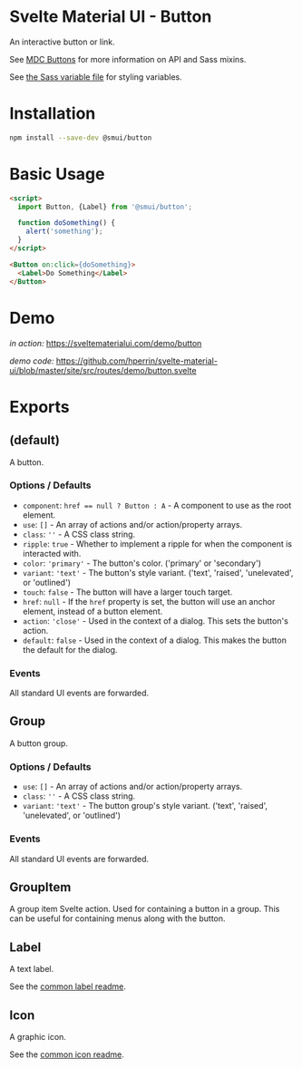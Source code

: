 # Svelte Material UI - Button

An interactive button or link.

See [MDC Buttons](https://material.io/develop/web/components/buttons/) for more information on API and Sass mixins.

See [the Sass variable file](https://github.com/material-components/material-components-web/blob/v3.1.1/packages/mdc-button/_variables.scss) for styling variables.

# Installation

```sh
npm install --save-dev @smui/button
```

# Basic Usage

```html
<script>
  import Button, {Label} from '@smui/button';

  function doSomething() {
    alert('something');
  }
</script>

<Button on:click={doSomething}>
  <Label>Do Something</Label>
</Button>
```

# Demo

*in action:* https://sveltematerialui.com/demo/button

*demo code:* https://github.com/hperrin/svelte-material-ui/blob/master/site/src/routes/demo/button.svelte

# Exports

## (default)

A button.

### Options / Defaults

* `component`: `href == null ? Button : A` - A component to use as the root element.
* `use`: `[]` - An array of actions and/or action/property arrays.
* `class`: `''` - A CSS class string.
* `ripple`: `true` - Whether to implement a ripple for when the component is interacted with.
* `color`: `'primary'` - The button's color. ('primary' or 'secondary')
* `variant`: `'text'` - The button's style variant. ('text', 'raised', 'unelevated', or 'outlined')
* `touch`: `false` - The button will have a larger touch target.
* `href`: `null` - If the `href` property is set, the button will use an anchor element, instead of a button element.
* `action`: `'close'` - Used in the context of a dialog. This sets the button's action.
* `default`: `false` - Used in the context of a dialog. This makes the button the default for the dialog.

### Events

All standard UI events are forwarded.

## Group

A button group.

### Options / Defaults

* `use`: `[]` - An array of actions and/or action/property arrays.
* `class`: `''` - A CSS class string.
* `variant`: `'text'` - The button group's style variant. ('text', 'raised', 'unelevated', or 'outlined')

### Events

All standard UI events are forwarded.

## GroupItem

A group item Svelte action. Used for containing a button in a group. This can be useful for containing menus along with the button.

## Label

A text label.

See the [common label readme](https://github.com/hperrin/svelte-material-ui/blob/master/packages/common/README.md#label).

## Icon

A graphic icon.

See the [common icon readme](https://github.com/hperrin/svelte-material-ui/blob/master/packages/common/README.md#icon).
